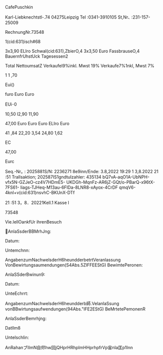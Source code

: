 CafePuschkin

Karl-Liebknechtstl-.74
04275Leipzig
Tel :0341-3910105
St,Nr､ :231-157-25009

RechnungNr.73548

1(cid:631)isch#68

3x3,90 ELIro
Schwal(cid:631),ZbierO,4
3x3,50 Euro
FassbrauseO,4
BauernfrUhstUck
Tagesessen2

Total
NettoumsatZ
Verkaufel9%inkl.
Mwst 19%
Verkaufe7%1nkl,
Mwst 7%

1 1 ,70

Eui()

furo
Euro
Euro

EUi･0

10,50
l2,90
11,90

47,00
Euro
Euro
Euro
ELIro
Euro

41 ,84
22,20
3,54
24,80
1,62

EC

47,00

Eurc

Seq.-Nr｡ : 2025881S/N: 2236271
8e9inn/Ende: 3.8,2022 19:29 1 3,8.2022
21 :51
Trallsaktion; 202587IS1gndtuIzahler:
435134
bQ7vA-aqO1A-UbNPH-vfx5N-GZJeO-cz4V7HDmE5-
UKDGh-MqnFz-AR6jZ-GQt/o-PBarQ-x96tX-7FS61-
Iiags-TJHeq-M13au-6FIDa-8LNR8-xAyox-4CrDF
qmqV6-4knl+v(cid:631)nsvhC-BKUnX-DTf

21 :51 3，8．20221Kell.1
Kasse l

73548

Vie.lellOankfUr ihrenBesuch

AnlaSsderBBMrhJng:

Datum:

Untemchnn:

AngabenzumNachwelsderH6heundderbetrtVeranlassung
VonBewirtungsaumendungen(S4Abs.5ZIFFEEStG)
BewimtePeronen:

AnlaSSderBwinun9:

Datum:

UnteEchrrt:

AngabenzumNachwelsderH6heundderb師.VelanlaSsung
vonBBwirtungsaufwendungen(94Abs."IFE2EStG)
BeMrtetePemonenR

AnlaSsderBemrhjng:

Datllm8

UnteIschlin:

AnRahanブⅡmN自侭hw回jQHprHRhpImHHprhpfrVp宙nIa匡p1Inn

